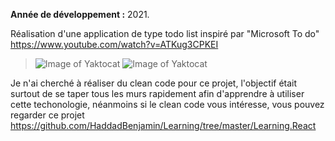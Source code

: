**Année de développement :** 2021.</br>

Réalisation d'une application de type todo list inspiré par "Microsoft To do" https://www.youtube.com/watch?v=ATKug3CPKEI
> ![Image of Yaktocat](https://imgur.com/3otPbmY.png)
> ![Image of Yaktocat](https://imgur.com/OOCtBvN.png)

Je n'ai cherché à réaliser du clean code pour ce projet, l'objectif était surtout de se taper tous les murs rapidement afin d'apprendre à utiliser cette techonologie, néanmoins si le clean code vous intéresse, vous pouvez regarder ce projet https://github.com/HaddadBenjamin/Learning/tree/master/Learning.React
